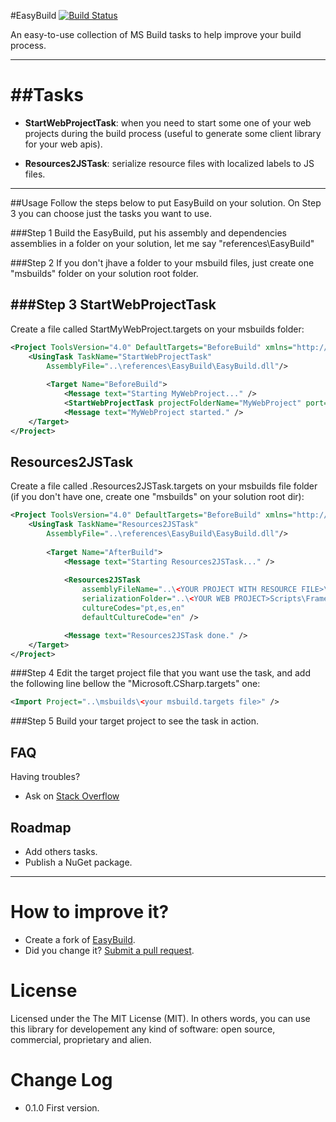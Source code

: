 #EasyBuild
[![Build Status](https://travis-ci.org/giacomelli/EasyBuild.png?branch=master)](https://travis-ci.org/giacomelli/EasyBuild)

An easy-to-use collection of MS Build tasks to help improve your build process.


--------

##Tasks
===
 - **StartWebProjectTask**: when you need to start some one of your web projects during the build process (useful to generate some client library for your web apis).

 - **Resources2JSTask**: serialize resource files with localized labels to JS files.
 
--------

##Usage
Follow the steps below to put EasyBuild on your solution. 
On Step 3 you can choose just the tasks you want to use.

###Step 1
Build the EasyBuild, put his assembly and dependencies assemblies in a folder on your solution, let me say "references\EasyBuild"

###Step 2
If you don't jhave a folder to your msbuild files, just create one "msbuilds" folder on your solution root folder.

###Step 3
StartWebProjectTask
---
Create a file called StartMyWebProject.targets on your msbuilds folder:
 
```xml
<Project ToolsVersion="4.0" DefaultTargets="BeforeBuild" xmlns="http://schemas.microsoft.com/developer/msbuild/2003">
    <UsingTask TaskName="StartWebProjectTask" 
        AssemblyFile="..\references\EasyBuild\EasyBuild.dll"/>
    
    	<Target Name="BeforeBuild">
    		<Message text="Starting MyWebProject..." />
    		<StartWebProjectTask projectFolderName="MyWebProject" port="8181" />
    		<Message text="MyWebProject started." />
	</Target>
</Project>

```

Resources2JSTask
---
Create a file called .Resources2JSTask.targets on your msbuilds file folder (if you don't have one, create one "msbuilds" on your solution root dir):
 
```xml
<Project ToolsVersion="4.0" DefaultTargets="BeforeBuild" xmlns="http://schemas.microsoft.com/developer/msbuild/2003">
    <UsingTask TaskName="Resources2JSTask" 
        AssemblyFile="..\references\EasyBuild\EasyBuild.dll"/>
    
    	<Target Name="AfterBuild">
    		<Message text="Starting Resources2JSTask..." />
    		
    		<Resources2JSTask 
    			assemblyFileName="..\<YOUR PROJECT WITH RESOURCE FILE>\bin\$(configuration)\<YOUR PROJECT WITH RESOURCE FILE>.dll" 
    			serializationFolder="..\<YOUR WEB PROJECT>Scripts\Framework\Globalization"
    			cultureCodes="pt,es,en"
    			defaultCultureCode="en" />

    		<Message text="Resources2JSTask done." />
	</Target>
</Project>

```

###Step 4
Edit the target project file that you want use the task, and add the following line bellow the "Microsoft.CSharp.targets" one:

```xml
<Import Project="..\msbuilds\<your msbuild.targets file>" />

```

###Step 5
Build your target project to see the task in action.

FAQ
-------- 
Having troubles? 
 - Ask on [Stack Overflow](http://stackoverflow.com/search?q=EasyBuild)

Roadmap
-------- 
 - Add others tasks.
 - Publish a NuGet package.
 
--------

How to improve it?
======

- Create a fork of [EasyBuild](https://github.com/giacomelli/EasyBuild/fork). 
- Did you change it? [Submit a pull request](https://github.com/giacomelli/EasyBuild/pull/new/master).


License
======

Licensed under the The MIT License (MIT).
In others words, you can use this library for developement any kind of software: open source, commercial, proprietary and alien.


Change Log
======
 - 0.1.0 First version.

